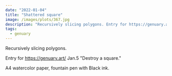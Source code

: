 ```yaml
---
date: "2022-01-04"
title: "Shattered square"
image: /images/plots/367.jpg
description: "Recursively slicing polygons. Entry for https://genuary.art/ Jan.5 Destroy a square."
tags:
  - genuary
---
```


Recursively slicing polygons.

Entry for https://genuary.art/ Jan.5 "Destroy a square."

A4 watercolor paper, fountain pen with Black ink.
